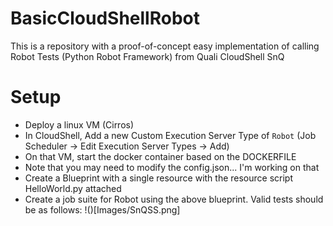 # BasicCloudShellRobot
This is a repository with a proof-of-concept easy implementation of calling Robot Tests (Python Robot Framework) from Quali CloudShell SnQ

# Setup
* Deploy a linux VM (Cirros)
* In CloudShell, Add a new Custom Execution Server Type of `Robot` (Job Scheduler -> Edit Execution Server Types -> Add)
* On that VM, start the docker container based on the DOCKERFILE
* Note that you may need to modify the config.json... I'm working on that
* Create a Blueprint with a single resource with the resource script HelloWorld.py attached
* Create a job suite for Robot using the above blueprint. Valid tests should be as follows:
!()[Images/SnQSS.png]